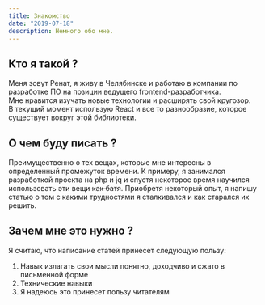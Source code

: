 ```yaml
---
title: Знакомство
date: "2019-07-18"
description: Немного обо мне.
---
```


## Кто я такой ?
Меня зовут Ренат, я живу в Челябинске и работаю в компании по разработке ПО на позиции ведущего frontend-разработчика.  
Мне нравится изучать новые технологии и расширять свой кругозор.  
В текущий момент использую React и все то разнообразие, которое существует вокруг этой библиотеки. 

## О чем буду писать ?
Преимущественно о тех вещах, которые мне интересны в определенный промежуток времени.
К примеру, я занимался разработкой проекта на ~~php и jq~~ и спустя некоторое время
научился использовать эти вещи ~~как батя~~. Приобретя некоторый опыт, я напишу статью
о том с какими трудностями я сталкивался и как старался их решить.

## Зачем мне это нужно ?
Я считаю, что написание статей принесет следующую пользу:
1) Навык излагать свои мысли понятно, доходчиво и сжато в письменной форме
2) Технические навыки
3) Я надеюсь это принесет пользу читателям
